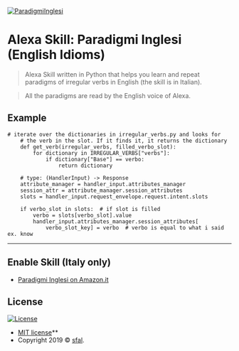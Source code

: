 <a href="https://www.amazon.it/sfal-Paradigmi-Inglesi/dp/B07Z4MCDSP/ref=sr_1_1?__mk_it_IT=%C3%85M%C3%85%C5%BD%C3%95%C3%91&keywords=paradigmi+inglesi&qid=1571733872&s=digital-skills&sr=1-1"><img src="https://i.imgur.com/TPMPo20.png" title="ParadigmiInglesi" alt="ParadigmiInglesi"></a>

# Alexa Skill: Paradigmi Inglesi (English Idioms)

> Alexa Skill written in Python that helps you learn and repeat paradigms of irregular verbs in English (the skill is in Italian).

> All the paradigms are read by the English voice of Alexa.

## Example

```
# iterate over the dictionaries in irregular_verbs.py and looks for
    # the verb in the slot. If it finds it, it returns the dictionary
    def get_verb(irregular_verbs, filled_verbo_slot):
        for dictionary in IRREGULAR_VERBS["verbs"]:
            if dictionary["Base"] == verbo:
                return dictionary

    # type: (HandlerInput) -> Response
    attribute_manager = handler_input.attributes_manager
    session_attr = attribute_manager.session_attributes
    slots = handler_input.request_envelope.request.intent.slots

    if verbo_slot in slots:  # if slot is filled
        verbo = slots[verbo_slot].value
        handler_input.attributes_manager.session_attributes[
            verbo_slot_key] = verbo  # verbo is equal to what i said ex. know
```

---

## Enable Skill (Italy only)


- <a href="https://www.amazon.it/sfal-Paradigmi-Inglesi/dp/B07Z4MCDSP/ref=sr_1_1?__mk_it_IT=%C3%85M%C3%85%C5%BD%C3%95%C3%91&keywords=paradigmi+inglesi&qid=1571733872&s=digital-skills&sr=1-1" target="_blank">Paradigmi Inglesi on Amazon.it</a>


## License

[![License](http://img.shields.io/:license-mit-blue.svg?style=flat-square)](http://badges.mit-license.org)

- [MIT license](http://opensource.org/licenses/mit-license.php)**
- Copyright 2019 © <a href="https://github.com/sfal" target="_blank">sfal</a>.
